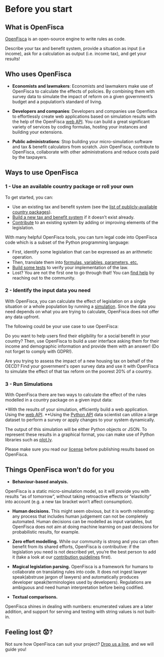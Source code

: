 # <i class="fas fa-home"></i> Before you start

## What is OpenFisca

[OpenFisca](https://openfisca.org) is an open-source engine to write rules as code.

Describe your tax and benefit system, provide a situation as input (i.e income), ask for a calculation as output (i.e. income tax), and get your results!

## Who uses OpenFisca

* **Economists and lawmakers**: 
Economists and lawmakers make use of OpenFisca to calculate the effects of policies. By combining them with survey data to simulate the impact of reform on a given government’s budget and a population’s standard of living.

* **Developers and companies**:
Developers and companies use Openfisca to effortlessly create web applications based on simulation results with the help of the OpenFisca [web API](openfisca-web-api/index.md). You can build a great significant variety of services by coding formulas, hosting your instances and building your extensions.

* **Public administrations**: 
Stop building your micro-simulation software and tax & benefit calculators from scratch. Join OpenFisca, contribute to OpenFisca, collaborate with other administrations and reduce costs paid by the taxpayers.

## Ways to use OpenFisca

### 1 - Use an available country package or roll your own

To get started, you can:

* Use an existing tax and benefit system (see the [list of publicly-available country packages](https://openfisca.org/en/countries/)).
* [Build a new tax and benefit system](coding-the-legislation/bootstrapping_a_new_country_package.md) if it doesn’t exist already.
* [Contribute](contribute/index.md) to an existing system by adding or improving elements of the legislation.

With many helpful OpenFisca tools, you can turn legal code into OpenFisca code which is a subset of the Python programming language:

* First, identify some legislation that can be expressed as an arithmetic operation.
* Then, translate them into [formulas, variables, parameters, etc.](coding-the-legislation/index.md)
* [Build some tests](coding-the-legislation/writing_yaml_tests.md) to verify your implementation of the law.
* Lost? You are not the first one to go through that! You can [find help](find-help.md) by reaching out to the community.

### 2 - Identify the input data you need

With OpenFisca, you can calculate the effect of legislation on a single situation or a whole population by running a [simulation](simulate/index.md). Since the data you need depends on what you are trying to calculate, OpenFisca does not offer any data upfront.

The following could be your use case to use OpenFisca:

Do you want to help users find their eligibility for a social benefit in your country? Then, use OpenFisca to build a user interface asking them for their income and demographic information and provide them with an answer! (Do not forget to comply with GDPR!).

Are you trying to assess the impact of a new housing tax on behalf of the OECD? Find your government's open survey data and use it with OpenFisca to simulate the effect of that tax reform on the poorest 20% of a country.

### 3 - Run Simulations

With OpenFisca there are two ways to calculate the effect of the rules modelled in a country package on a given input data:

*With the results of your simulation, efficiently build a web application. Using the [web API](openfisca-web-api/index.md).
**Using the  [Python API](openfisca-python-api/index.md) data scientist can utilize a large dataset to perform a survey or apply changes to your system dynamically.

The output of this simulation will be either Python objects or JSON. To represent these results in a graphical format, you can make use of Python libraries such as [plot.ly](https://plot.ly).

Please make sure you read our [license](license.md) before publishing results based on OpenFisca.

## Things OpenFisca won’t do for you

* **Behaviour-based analysis.**
<!--Needs more clarity here--->
OpenFisca is a static micro-simulation model, so it will provide you with results “as of tomorrow”, without taking retroactive effects or “elasticity” into account (e.g. a new tax bracket won’t affect consumption).

* **Human decisions.** 
This might seem obvious, but it is worth reiterating: any process that includes human judgement can not be completely automated. Human decisions can be modelled as input variables, but OpenFisca does not aim at doing machine learning on past decisions for probabilistic results, for example.
* **Zero effort modelling.** 
While our community is strong and you can often benefit from its shared efforts, OpenFisca is contributive: if the legislation you need is not described yet, you’re the best person to add it (take a look at our [contribution guidelines](contribute/index.md) first).

* **Magical legislation parsing.** 
OpenFisca is a framework for humans to collaborate on translating rules into code. It does not ingest lawyer speak(abstruse jargon of lawyers) and automatically produces developer speak(terminologies used by developers). Regulations are ambiguous and need human interpretation before being codified.

* **Textual comparisons.**

OpenFisca shines in dealing with numbers: enumerated values are a later addition, and support for serving and testing with string values is not built-in.

## Feeling lost 😟?

Not sure how OpenFisca can suit your project? [Drop us a line](mailto:contact@openfisca.org?subject=Contact%20from%20doc), and we will guide you!
